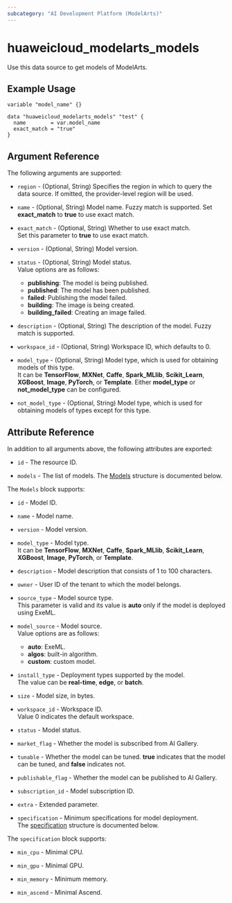 ```yaml
---
subcategory: "AI Development Platform (ModelArts)"
---
```


# huaweicloud_modelarts_models

Use this data source to get models of ModelArts.

## Example Usage

```hcl
variable "model_name" {}

data "huaweicloud_modelarts_models" "test" {
  name        = var.model_name
  exact_match = "true"
}
```

## Argument Reference

The following arguments are supported:

* `region` - (Optional, String) Specifies the region in which to query the data source.
  If omitted, the provider-level region will be used.

* `name` - (Optional, String) Model name. Fuzzy match is supported. Set **exact_match** to **true** to use exact match.

* `exact_match` - (Optional, String) Whether to use exact match.  
  Set this parameter to **true** to use exact match.

* `version` - (Optional, String) Model version.  

* `status` - (Optional, String) Model status.  
  Value options are as follows:
    + **publishing**: The model is being published.
    + **published**: The model has been published.
    + **failed**: Publishing the model failed.
    + **building**: The image is being created.
    + **building_failed**: Creating an image failed.

* `description` - (Optional, String) The description of the model. Fuzzy match is supported.  

* `workspace_id` - (Optional, String) Workspace ID, which defaults to 0.  

* `model_type` - (Optional, String) Model type, which is used for obtaining models of this type.  
  It can be **TensorFlow**, **MXNet**, **Caffe**, **Spark_MLlib**, **Scikit_Learn**,
  **XGBoost**, **Image**, **PyTorch**, or **Template**.
  Either **model_type** or **not_model_type** can be configured.

* `not_model_type` - (Optional, String) Model type, which is used for obtaining models of types except for this type.  

## Attribute Reference

In addition to all arguments above, the following attributes are exported:

* `id` - The resource ID.

* `models` - The list of models.
  The [Models](#Models_Models) structure is documented below.

<a name="Models_Models"></a>
The `Models` block supports:

* `id` - Model ID.

* `name` - Model name.

* `version` - Model version.  

* `model_type` - Model type.  
  It can be **TensorFlow**, **MXNet**, **Caffe**, **Spark_MLlib**, **Scikit_Learn**,
  **XGBoost**, **Image**, **PyTorch**, or **Template**.

* `description` - Model description that consists of 1 to 100 characters.  

* `owner` - User ID of the tenant to which the model belongs.  

* `source_type` - Model source type.  
  This parameter is valid and its value is **auto** only if the model is deployed using ExeML.

* `model_source` - Model source.  
  Value options are as follows:
    + **auto**: ExeML.
    + **algos**: built-in algorithm.
    + **custom**: custom model.

* `install_type` - Deployment types supported by the model.  
  The value can be **real-time**, **edge**, or **batch**.

* `size` - Model size, in bytes.  

* `workspace_id` - Workspace ID.  
  Value 0 indicates the default workspace.

* `status` - Model status.

* `market_flag` - Whether the model is subscribed from AI Gallery.  

* `tunable` - Whether the model can be tuned.
  **true** indicates that the model can be tuned, and **false** indicates not.  

* `publishable_flag` - Whether the model can be published to AI Gallery.  

* `subscription_id` - Model subscription ID.  

* `extra` - Extended parameter.  

* `specification` - Minimum specifications for model deployment.  
  The [specification](#Models_ModelsSpecification) structure is documented below.

<a name="Models_ModelsSpecification"></a>
The `specification` block supports:

* `min_cpu` - Minimal CPU.

* `min_gpu` - Minimal GPU.

* `min_memory` - Minimum memory.

* `min_ascend` - Minimal Ascend.
